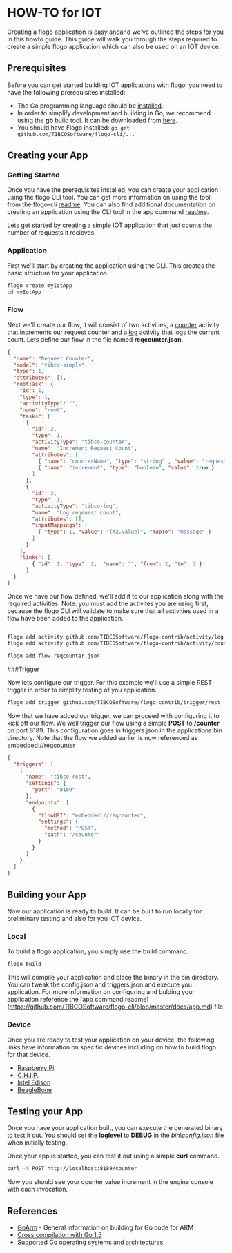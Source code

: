 # HOW-TO for IOT
Creating a flogo application is easy andand we've outlined the steps for you in this howto guide. This guide will walk you through the steps required to create a simple flogo application which can also be used on an IOT device.

## Prerequisites
Before you can get started building IOT applications with flogo, you need to have the following prerequisites installed:

* The Go programming language should be [installed](https://golang.org/doc/install).
* In order to simplify development and building in Go, we recommend using the **gb** build tool.  It can be downloaded from [here](https://getgb.io).
* You should have Flogo installed: `go get github.com/TIBCOSoftware/flogo-cli/...`

## Creating your App

### Getting Started

Once you have the prerequisites installed, you can create your application using the flogo CLI tool.  You can get more information on using the tool from the flogo-cli [readme](https://github.com/TIBCOSoftware/flogo-cli/blob/master/README.md). You can also find additional documentation on creating an application using the CLI tool in the app command [readme](https://github.com/TIBCOSoftware/flogo-cli/blob/master/docs/app.md).

Lets get started by creating a simple IOT application that just counts the number of requests it recieves.

### Application

First we'll start by creating the application using the CLI.  This creates the basic structure for your application.

```bash
flogo create myIotApp
cd myIotApp
``` 
### Flow

Next we'll create our flow, it will consist of two activities, a [counter](https://github.com/TIBCOSoftware/flogo-contrib/blob/master/activity/counter/README.md) activity that increments our request counter and a [log](https://github.com/TIBCOSoftware/flogo-contrib/blob/master/activity/log/README.md) activity that logs the current count.  Lets define our flow in the file named **reqcounter.json**.

```json
{
  "name": "Request Counter",
  "model": "tibco-simple",
  "type": 1,
  "attributes": [],
  "rootTask": {
    "id": 1,
    "type": 1,
    "activityType": "",
    "name": "root",
    "tasks": [
      {
        "id": 2,
        "type": 1,
        "activityType": "tibco-counter",
        "name": "Increment Request Count",
        "attributes": [
          { "name": "counterName", "type": "string" , "value": "requests" },
          { "name": "increment", "type": "boolean", "value": true }
        ]
      },
      {
        "id": 3,
        "type": 1,
        "activityType": "tibco-log",
        "name": "Log reqeuest count",
        "attributes": [],
        "inputMappings": [
          { "type": 1, "value": "{A2.value}", "mapTo": "message" }
        ]
      }
    ],
    "links": [
        { "id": 1, "type": 1,  "name": "", "from": 2, "to": 3 }
      ]
  }
}
```
Once we have our flow defined, we'll add it to our application along with the required activities. Note: you must add the activites you are using first, because the flogo CLI will validate to make sure that all activities used in a flow have been added to the application.

```bash

flogo add activity github.com/TIBCOSoftware/flogo-contrib/activity/log
flogo add activity github.com/TIBCOSoftware/flogo-contrib/activity/counter

flogo add flow reqcounter.json
``` 

###Trigger

Now lets configure our trigger.  For this example we'll use a simple REST trigger in order to simplify testing of you application.

```bash
flogo add trigger github.com/TIBCOSoftware/flogo-contrib/trigger/rest
```

Now that we have added our trigger, we can proceed with configuring it to kick off our flow.  We well trigger our flow using a simple **POST** to **/counter** on port 8189.  This configuration goes in triggers.json in the applications bin directory. Note that the flow we added earlier is now referenced as embedded://reqcounter

```json
{
  "triggers": [
    {
      "name": "tibco-rest",
      "settings": {
        "port": "8189"
      },
      "endpoints": [
        {
          "flowURI": "embedded://reqcounter",
          "settings": {
            "method": "POST",
            "path": "/counter"
          }
        }
      ]
    }
  ]
}
```

## Building your App
Now our application is ready to build. It can be built to run locally for preliminary testing and also for you IOT device.
### Local

To build a flogo application, you simply use the build command.

```bash
flogo build
```
This will compile your application and place the binary in the bin directory.  You can tweak the config.json and triggers.json and execute you application.  For more information on configuring and bulding your application reference the [app command readme] (https://github.com/TIBCOSoftware/flogo-cli/blob/master/docs/app.md) file.

### Device
Once you are ready to test your application on your device, the following links have information on specific devices including on how to build flogo for that device.

* [Raspberry Pi](device-pi.md) 
* [C.H.I.P.](device-chip.md)
* [Intel Edison](device-edison.md)
* [BeagleBone](device-beaglebone.md)

## Testing your App

Once you have your application built, you can execute the generated binary to test it out.  You should set the **loglevel** to **DEBUG** in the *bin\config.json* file when initially testing.

Once your app is started, you can test it out using a simple **curl** command.

```bash
curl -X POST http://localhost:8189/counter
```

Now you should see your counter value increment in the engine console with each invocation.


## References
* [GoArm](https://github.com/golang/go/wiki/GoArm) - General information on building for Go code for ARM 
* [Cross compilation with Go 1.5](http://dave.cheney.net/2015/08/22/cross-compilation-with-go-1-5)
* Supported Go [operating systems and architectures](https://golang.org/doc/install/source#environment)